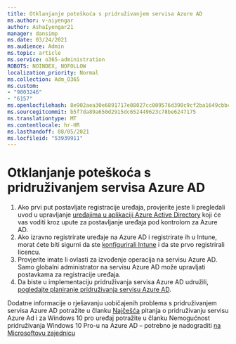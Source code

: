 ```yaml
---
title: Otklanjanje poteškoća s pridruživanjem servisa Azure AD
ms.author: v-aiyengar
author: AshaIyengar21
manager: dansimp
ms.date: 03/24/2021
ms.audience: Admin
ms.topic: article
ms.service: o365-administration
ROBOTS: NOINDEX, NOFOLLOW
localization_priority: Normal
ms.collection: Adm_O365
ms.custom:
- "9003246"
- "6157"
ms.openlocfilehash: 8e902aea30e6891717e08027cc009576d390c9cf2ba1649cbbc68d64883937f8
ms.sourcegitcommit: b5f7da89a650d2915dc652449623c78be6247175
ms.translationtype: MT
ms.contentlocale: hr-HR
ms.lasthandoff: 08/05/2021
ms.locfileid: "53939911"
---
```

# <a name="troubleshoot-azure-ad-join-issues"></a>Otklanjanje poteškoća s pridruživanjem servisa Azure AD

1. Ako prvi put postavljate registracije uređaja, provjerite jeste li pregledali uvod u upravljanje [uređajima u aplikaciji Azure Active Directory](https://docs.microsoft.com/azure/active-directory/devices/overview) koji će vas voditi kroz upute za postavljanje uređaja pod kontrolom za Azure AD. 
1. Ako izravno registrirate uređaje na Azure AD i registrirate ih u Intune, morat [](https://docs.microsoft.com/mem/intune/fundamentals/licenses-assign) ćete biti sigurni da ste [konfigurirali Intune](https://docs.microsoft.com/mem/intune/enrollment/device-enrollment) i da ste prvo registrirali licencu.
1. Provjerite imate li ovlasti za izvođenje operacija na servisu Azure AD. Samo globalni administrator na servisu Azure AD može upravljati postavkama za registracije uređaja.
1. Da biste u implementaciju pridruživanja servisa Azure AD udružili, [pogledajte planiranje pridruživanja servisu Azure AD](https://docs.microsoft.com/azure/active-directory/devices/azureadjoin-plan).

Dodatne informacije o rješavanju uobičajenih problema s pridruživanjem servisa Azure AD potražite u članku [Najčešća](https://docs.microsoft.com/azure/active-directory/devices/faq#azure-ad-join-faq) pitanja o pridruživanju servisu Azure Ad i za Windows 10 pro uređaj potražite u članku Nemogućnost pridruživanja Windows 10 Pro-u na Azure AD – potrebno je nadograditi [na Microsoftovu zajednicu](https://answers.microsoft.com/en-us/msoffice/forum/msoffice_install-mso_win10-mso_365hp/unable-to-join-windows-10-pro-machine-to-azure-ad/abb1ca7d-b317-45ec-a628-e1c10eae2900)
